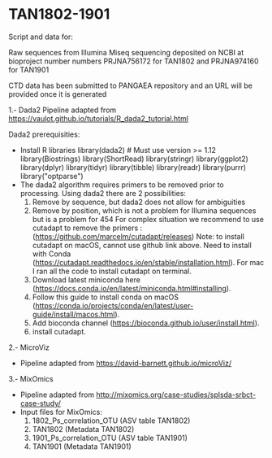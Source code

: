 # TAN1802-1901

Script and data for:

Raw sequences from Illumina Miseq sequencing deposited on NCBI at bioproject number numbers PRJNA756172 for TAN1802 and PRJNA974160 for TAN1901

CTD data has been submitted to PANGAEA repository and an URL will be provided once it is generated


1.- Dada2
Pipeline adapted from https://vaulot.github.io/tutorials/R_dada2_tutorial.html

Dada2 prerequisities:
- Install R libraries library(dada2) # Must use version >= 1.12 library(Biostrings) library(ShortRead) library(stringr) library(ggplot2) library(dplyr) library(tidyr) library(tibble) library(readr) library(purrr) library("optparse")
- The dada2 algorithm requires primers to be removed prior to processing. Using dada2 there are 2 possibilities:
  1) Remove by sequence, but dada2 does not allow for ambiguities
  2) Remove by position, which is not a problem for Illumina sequences but is a problem for 454
For complex situation we recommend to use cutadapt to remove the primers : (https://github.com/marcelm/cutadapt/releases)
Note: to install cutadapt on macOS, cannot use github link above. Need to install with Conda (https://cutadapt.readthedocs.io/en/stable/installation.html). For mac I ran all the code to install cutadapt on terminal.
  1) Download latest miniconda here (https://docs.conda.io/en/latest/miniconda.html#installing).
  2) Follow this guide to install conda on macOS (https://conda.io/projects/conda/en/latest/user-guide/install/macos.html).
  3) Add bioconda channel (https://bioconda.github.io/user/install.html).
  4) install cutadapt.

2.- MicroViz 
- Pipeline adapted from https://david-barnett.github.io/microViz/

3.- MixOmics
- Pipeline adapted from http://mixomics.org/case-studies/splsda-srbct-case-study/
- Input files for MixOmics:
  1) 1802_Ps_correlation_OTU (ASV table TAN1802)
  2) TAN1802 (Metadata TAN1802)
  3) 1901_Ps_correlation_OTU (ASV table TAN1901)
  4) TAN1901 (Metadata TAN1901)

